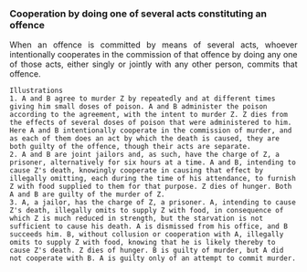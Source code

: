### Cooperation by doing one of several acts constituting an offence
<div style="text-align: justify">

When an offence is committed by means of several acts, whoever intentionally cooperates in the commission of that offence by doing any one of those acts, either singly or jointly with any other person, commits that offence.

</div>

    Illustrations
    1. A and B agree to murder Z by repeatedly and at different times giving him small doses of poison. A and B administer the poison according to the agreement, with the intent to murder Z. Z dies from the effects of several doses of poison that were administered to him. Here A and B intentionally cooperate in the commission of murder, and as each of them does an act by which the death is caused, they are both guilty of the offence, though their acts are separate.
    2. A and B are joint jailors and, as such, have the charge of Z, a prisoner, alternatively for six hours at a time. A and B, intending to cause Z's death, knowingly cooperate in causing that effect by illegally omitting, each during the time of his attendance, to furnish Z with food supplied to them for that purpose. Z dies of hunger. Both A and B are guilty of the murder of Z.
    3. A, a jailor, has the charge of Z, a prisoner. A, intending to cause Z's death, illegally omits to supply Z with food, in consequence of which Z is much reduced in strength, but the starvation is not sufficient to cause his death. A is dismissed from his office, and B succeeds him. B, without collusion or cooperation with A, illegally omits to supply Z with food, knowing that he is likely thereby to cause Z's death. Z dies of hunger. B is guilty of murder, but A did not cooperate with B. A is guilty only of an attempt to commit murder.
